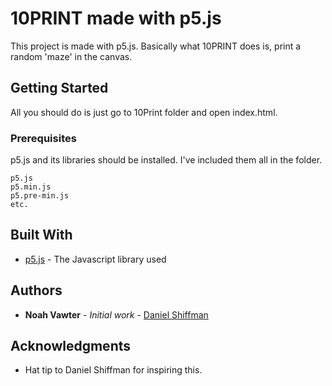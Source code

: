 # 10PRINT made with p5.js

This project is made with p5.js. Basically what 10PRINT does is, print a random 'maze' in the canvas.

## Getting Started

All you should do is just go to 10Print folder and open index.html.

### Prerequisites

p5.js and its libraries should be installed. I've included them all in the folder.

```
p5.js
p5.min.js
p5.pre-min.js
etc.
```

## Built With

* [p5.js](https://p5js.org/) - The Javascript library used

## Authors

* **Noah Vawter** - *Initial work* - [Daniel Shiffman](https://gist.github.com/shiffman)

## Acknowledgments

* Hat tip to Daniel Shiffman for inspiring this.
